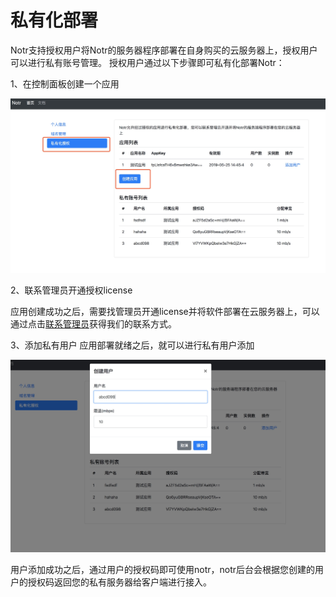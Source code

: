 # 私有化部署
Notr支持授权用户将Notr的服务器程序部署在自身购买的云服务器上，授权用户可以进行私有账号管理。
授权用户通过以下步骤即可私有化部署Notr：

1、在控制面板创建一个应用

![创建应用](../img/createapp.jpg)

2、联系管理员开通授权license

应用创建成功之后，需要找管理员开通license并将软件部署在云服务器上，可以通过点击[联系管理员](zh-cn/contact)获得我们的联系方式。

3、添加私有用户
应用部署就绪之后，就可以进行私有用户添加

![添加用户](../img/createuser.jpg)

用户添加成功之后，通过用户的授权码即可使用notr，notr后台会根据您创建的用户的授权码返回您的私有服务器给客户端进行接入。